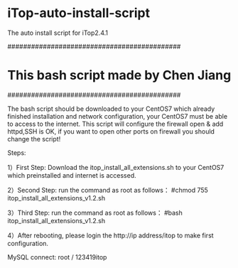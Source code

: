 # iTop-auto-install-script
The auto install script for iTop2.4.1

############################################
#   This bash script made by Chen Jiang    #
############################################

The bash script should be downloaded to your CentOS7 which already finished installation and network configuration, your CentOS7 must be able to access to the internet. This script will configure the firewall open & add httpd,SSH is OK, if you want to open other ports on firewall you should change the script!

Steps:

1）First Step:
Download the itop_install_all_extensions.sh to your CentOS7 which preinstalled and internet is accessed.

2）Second Step:
run the command as root as follows：
#chmod 755 itop_install_all_extensions_v1.2.sh

3）Third Step:
run the command as root as follows：
#bash itop_install_all_extensions_v1.2.sh

4）After rebooting, please login the http://ip address/itop to make first configuration.


MySQL connect: root / 123419itop
